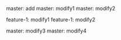 master: add
master: modify1
master: modify2

feature-1: modify1
feature-1: modify2

master: modify3
master: modify4
